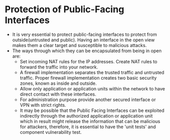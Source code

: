 
# Protection of Public-Facing Interfaces

- It is very essential to protect public-facing interfaces to protect from outside(untrusted and public). Having an interface in the open view makes them a clear target and susceptible to malicious attacks.
- The ways through which they can be encapsulated from being in open are:
    - Set incoming NAT rules for the IP addresses. Create NAT rules to forward the traffic into your network.
    - A firewall implementation separates the trusted traffic and untrusted traffic. Proper firewall implementation creates two basic security zones, known as inside and outside.
    - Allow only application or application units within the network to have direct contact with these interfaces.
    - For administration purpose provide another secured interface or VPN with strict rights.
    - It may be possible that the Public Facing Interfaces can be exploited indirectly through the authorized application or application unit which in result might release the information that can be malicious for attackers, therefore, it is essential to have the 'unit tests' and component vulnerability test.
